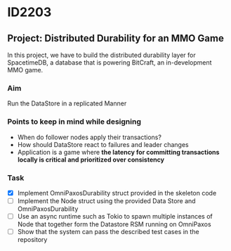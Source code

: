 # ID2203

## Project: Distributed Durability for an MMO Game

In this project, we have to build the distributed durability layer for SpacetimeDB, a database that is powering BitCraft, an in-development MMO game. 

### Aim

Run the DataStore in a replicated Manner

### Points to keep in mind while designing

- When do follower nodes apply their transactions?
- How should DataStore react to failures and leader changes
- Application is a game where **the latency for committing transactions locally is critical and prioritized over consistency**

### Task
- [x] Implement OmniPaxosDurability struct provided in the skeleton code
- [ ] Implement the Node struct using the provided Data Store and OmniPaxosDurability
- [ ] Use an async runtime such as Tokio to spawn multiple instances of Node that together form the Datastore RSM running on OmniPaxos
- [ ] Show that the system can pass the described test cases in the repository
